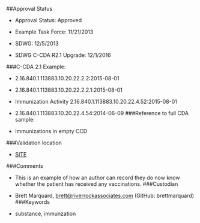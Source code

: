 ##Approval Status 

* Approval Status: Approved
* Example Task Force: 11/21/2013
* SDWG: 12/5/2013

* SDWG C-CDA R2.1 Upgrade: 12/1/2016    

###C-CDA 2.1 Example: 

* 2.16.840.1.113883.10.20.22.2.2:2015-08-01

* 2.16.840.1.113883.10.20.22.2.2.1:2015-08-01

* Immunization Activity 2.16.840.1.113883.10.20.22.4.52:2015-08-01

* 2.16.840.1.113883.10.20.22.4.54:2014-06-09
###Reference to full CDA sample:
* Immunizations in empty CCD


###Validation location

* [SITE](https://sitenv.org/c-cda-validator)


###Comments

* This is an example of how an author can record they do now know whether the patient has received any vaccinations.
###Custodian

* Brett Marquard, brett@riverrockassociates.com (GitHub: brettmarquard)
###Keywords

* substance, immunzation 